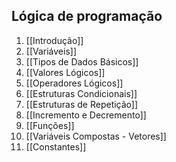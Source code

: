 ## Lógica de programação
1. [[Introdução]]
2. [[Variáveis]]
3. [[Tipos de Dados Básicos]]
4. [[Valores Lógicos]]
5. [[Operadores Lógicos]]
6. [[Estruturas Condicionais]]
7. [[Estruturas de Repetição]]
8. [[Incremento e Decremento]]
9. [[Funções]]
10. [[Variáveis Compostas - Vetores]]
11. [[Constantes]]